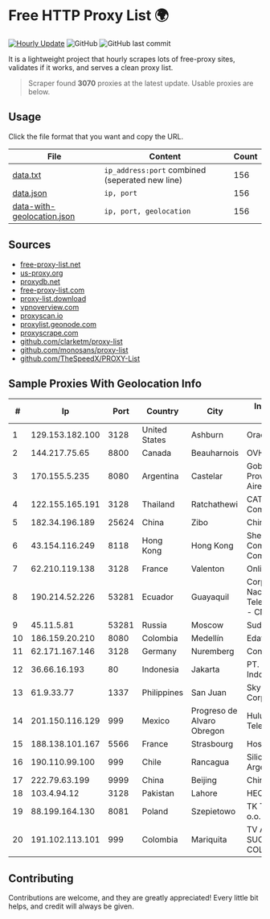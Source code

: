 
# Free HTTP Proxy List 🌍

[![Hourly Update](https://github.com/mertguvencli/http-proxy-list/actions/workflows/main.yml/badge.svg?branch=main)](https://github.com/mertguvencli/http-proxy-list/actions/workflows/main.yml)
![GitHub](https://img.shields.io/github/license/mertguvencli/http-proxy-list)
![GitHub last commit](https://img.shields.io/github/last-commit/mertguvencli/http-proxy-list)

It is a lightweight project that hourly scrapes lots of free-proxy sites, validates if it works, and serves a clean proxy list.


> Scraper found **3070** proxies at the latest update. Usable proxies are below.

## Usage

Click the file format that you want and copy the URL.


|File|Content|Count|
|----|-------|-----|
|[data.txt](https://raw.githubusercontent.com/mertguvencli/http-proxy-list/main/proxy-list/data.txt)|`ip_address:port` combined (seperated new line)|156|
|[data.json](https://raw.githubusercontent.com/mertguvencli/http-proxy-list/main/proxy-list/data.json)|`ip, port`|156|
|[data-with-geolocation.json](https://raw.githubusercontent.com/mertguvencli/http-proxy-list/main/proxy-list/data-with-geolocation.json)|`ip, port, geolocation`|156|

## Sources

* [free-proxy-list.net](https://free-proxy-list.net)
* [us-proxy.org](https://www.us-proxy.org)
* [proxydb.net](http://proxydb.net)
* [free-proxy-list.com](https://free-proxy-list.com/?page=&port=&type%5B%5D=http&type%5B%5D=https&up_time=0&search=Search)
* [proxy-list.download](https://www.proxy-list.download/HTTP)
* [vpnoverview.com](https://vpnoverview.com/privacy/anonymous-browsing/free-proxy-servers)
* [proxyscan.io](https://www.proxyscan.io)
* [proxylist.geonode.com](https://proxylist.geonode.com/api/proxy-list?limit=300&page=1&sort_by=lastChecked&sort_type=desc&protocols=http,https)
* [proxyscrape.com](https://api.proxyscrape.com/v2/?request=displayproxies&protocol=http&timeout=10000&country=all&ssl=all&anonymity=all)
* [github.com/clarketm/proxy-list](https://raw.githubusercontent.com/clarketm/proxy-list/master/proxy-list-raw.txt)
* [github.com/monosans/proxy-list](https://raw.githubusercontent.com/monosans/proxy-list/main/proxies/http.txt)
* [github.com/TheSpeedX/PROXY-List](https://raw.githubusercontent.com/TheSpeedX/PROXY-List/master/http.txt)


## Sample Proxies With Geolocation Info

|#|Ip|Port|Country|City|Internet Service Provider|
|-|--|----|-------|----|-------------------------|
|1|129.153.182.100|3128|United States|Ashburn|Oracle Corporation|
|2|144.217.75.65|8800|Canada|Beauharnois|OVH SAS|
|3|170.155.5.235|8080|Argentina|Castelar|Gobernacion de la Provincia de Buenos Aires|
|4|122.155.165.191|3128|Thailand|Ratchathewi|CAT Telecom Public Company Limited|
|5|182.34.196.189|25624|China|Zibo|Chinanet|
|6|43.154.116.249|8118|Hong Kong|Hong Kong|Shenzhen Tencent Computer Systems Company Limited|
|7|62.210.119.138|3128|France|Valenton|Online S.A.S.|
|8|190.214.52.226|53281|Ecuador|Guayaquil|Corporacion Nacional De Telecomunicaciones - CNT EP|
|9|45.11.5.81|53281|Russia|Moscow|Sudak-Net LLC|
|10|186.159.20.210|8080|Colombia|Medellín|Edatel S.a. E.S.P|
|11|62.171.167.146|3128|Germany|Nuremberg|Contabo GmbH|
|12|36.66.16.193|80|Indonesia|Jakarta|PT. Telekomunikasi Indonesia|
|13|61.9.33.77|1337|Philippines|San Juan|Sky Cable Corporation|
|14|201.150.116.129|999|Mexico|Progreso de Alvaro Obregon|Hulux Telecomunicaciones|
|15|188.138.101.167|5566|France|Strasbourg|Host Europe GmbH|
|16|190.110.99.100|999|Chile|Rancagua|Silica Networks Argentina S.A.|
|17|222.79.63.199|9999|China|Beijing|Chinanet|
|18|103.4.94.12|3128|Pakistan|Lahore|HEC|
|19|88.199.164.130|8081|Poland|Szepietowo|TK Telekom sp. z o.o.|
|20|191.102.113.101|999|Colombia|Mariquita|TV AZTECA SUCURSAL COLOMBIA|



## Contributing

Contributions are welcome, and they are greatly appreciated! Every
little bit helps, and credit will always be given.


